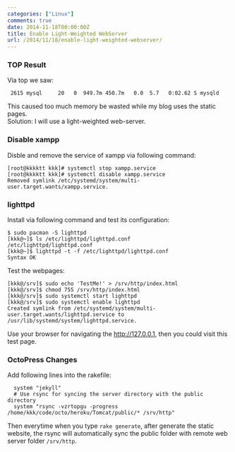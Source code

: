```yaml
---
categories: ["Linux"]
comments: true
date: 2014-11-18T00:00:00Z
title: Enable Light-Weighted WebServer
url: /2014/11/18/enable-light-weighted-webserver/
---
```


### TOP Result
Via top we saw:    

```
 2615 mysql     20   0  949.7m 450.7m   0.0  5.7   0:02.62 S mysqld  

```
This caused too much memory be wasted while my blog uses the static pages.   
Solution: I will use a light-weighted web-server.    
### Disable xampp 
Disble and remove the service of xampp via following command:    

```
[root@kkkktt kkk]# systemctl stop xampp.service
[root@kkkktt kkk]# systemctl disable xampp.service
Removed symlink /etc/systemd/system/multi-user.target.wants/xampp.service.

```
### lighttpd
Install via following command and test its configuration:    

```
$ sudo pacman -S lighttpd
[kkk@~]$ ls /etc/lighttpd/lighttpd.conf 
/etc/lighttpd/lighttpd.conf
[kkk@~]$ lighttpd -t -f /etc/lighttpd/lighttpd.conf
Syntax OK

```
Test the webpages:    

```
[kkk@/srv]$ sudo echo 'TestMe!' > /srv/http/index.html
[kkk@/srv]$ chmod 755 /srv/http/index.html
[kkk@/srv]$ sudo systemctl start lighttpd
[kkk@/srv]$ sudo systemctl enable lighttpd
Created symlink from /etc/systemd/system/multi-user.target.wants/lighttpd.service to /usr/lib/systemd/system/lighttpd.service.

```
Use your browser for navigating the http://127.0.0.1, then you could visit this test page.    
### OctoPress Changes
Add following lines into the rakefile:    

```
  system "jekyll"
  # Use rsync for syncing the server directory with the public directory
  system "rsync -vzrtopgu -progress /home/kkk/code/octo/heroku/Tomcat/public/* /srv/http"

```
Then everytime when you type `rake generate`, after generate the static website, the rsync will automatically sync the public folder with remote web server folder `/srv/http`.    

